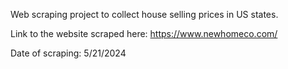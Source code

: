Web scraping project to collect house selling prices in US states.

Link to the website scraped here: https://www.newhomeco.com/

Date of scraping: 5/21/2024


